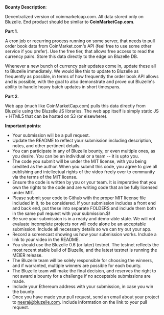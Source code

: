 **Bounty Description**:

Decentralized version of coinmarketcap.com. All data stored only on Bluzelle. End product should be similar to **CoinMarketCap.com**.

**Part 1**. 

A cron job or recurring process running on some server, that needs to pull order book data from CoinMarket.com's API (feel free to use some other service if you prefer). Use the free tier, that allows free access to read the currency pairs. Store this data directly to the edge on Bluzelle DB. 

Whenever a new bunch of currency pair updates come in, update these all to Bluzelle immediately. We would like this to update to Bluzelle as frequently as possible, in terms of how frequently the order book API allows and is possible, with the goal to also demonstrate and prove out Bluzelle's ability to handle heavy batch updates in short timespans.

**Part 2**. 

Web app (much like CoinMarketCap.com) pulls this data directly from Bluzelle using the Bluzelle JS libraries. The web app itself is simply static JS + HTML5 that can be hosted on S3 (or elsewhere).

**Important points**:

- Your submission will be a pull request.
- Update the README to reflect your submission including description, notes, and other pertinent details.
- You can participate in any of Bluzelle bounty, or even multiple ones, as you desire. You can be an individual or a team -- it is upto you. 
- The code you submit will be under the MIT license, with you being credited as the author. When you submit this code, you agree to give all publishing and intellectual rights of the video freely over to community via the terms of the MIT license.
- Ensure the code is written by you or your team. It is imperative that you own the rights to the code and are writing code that an be fully licensed under MIT.
- Please submit your code to Github with the proper MIT license file included in it, to be considered. If your submission includes a front end and back end, put these into separate FOLDERS and include them both in the same pull request with your submission.$$!$
- Be sure your submission is in a ready and demo-able state. We will not evaluate incomplete projects nor will code alone be an acceptable submission. Include all necessary details so we can try out your app.
- Record a screencast showing us how your submission works. Include a link to your video in the README.
- You should use the Bluzelle 0.6 (or later) testnet. The testnet reflects the most recent stable build of Bluzelle, and the latest testnet is running the MEIER release.
- The Bluzelle team will be solely responsible for choosing the winners, and if warranted, multiple winners are possible for each bounty. 
- The Bluzelle team will make the final decision, and reserves the right to not award a bounty for a challenge if no acceptable submissions are made. 
- Include your Ethereum address with your submission, in case you win the bounty
- Once you have made your pull request, send an email about your project to neeraj@bluzelle.com. Include information on the link to your pull request.
